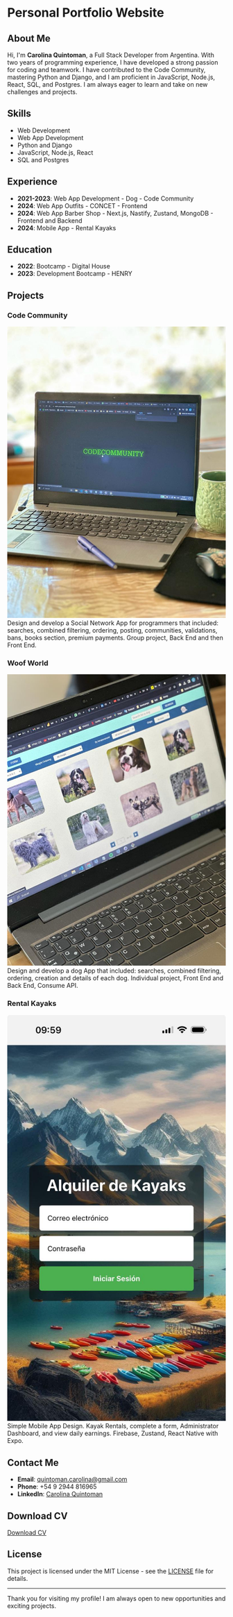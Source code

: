 # Personal Portfolio Website


## About Me

Hi, I'm **Carolina Quintoman**, a Full Stack Developer from Argentina. With two years of programming experience, I have developed a strong passion for coding and teamwork. I have contributed to the Code Community, mastering Python and Django, and I am proficient in JavaScript, Node.js, React, SQL, and Postgres. I am always eager to learn and take on new challenges and projects.

## Skills

- Web Development
- Web App Development
- Python and Django
- JavaScript, Node.js, React
- SQL and Postgres

## Experience

- **2021-2023**: Web App Development - Dog - Code Community
- **2024**: Web App Outfits - CONCET - Frontend
- **2024**: Web App Barber Shop - Next.js, Nastify, Zustand, MongoDB - Frontend and Backend
- **2024**: Mobile App - Rental Kayaks

## Education

- **2022**: Bootcamp - Digital House
- **2023**: Development Bootcamp - HENRY

## Projects

### Code Community
![Code Community](images/codecommunity.jpeg)
Design and develop a Social Network App for programmers that included: searches, combined filtering, ordering, posting, communities, validations, bans, books section, premium payments. Group project, Back End and then Front End.

### Woof World
![Woof World](images/woofdog.jpeg)
Design and develop a dog App that included: searches, combined filtering, ordering, creation and details of each dog. Individual project, Front End and Back End, Consume API.

### Rental Kayaks
![Rental Kayaks](images/rentalKayak.jpeg)
Simple Mobile App Design. Kayak Rentals, complete a form, Administrator Dashboard, and view daily earnings. Firebase, Zustand, React Native with Expo.

## Contact Me

- **Email**: quintoman.carolina@gmail.com
- **Phone**: +54 9 2944 816965
- **LinkedIn**: [Carolina Quintoman](https://www.linkedin.com/in/carolina-quintoman-037452148/)

## Download CV

[Download CV](images/Carolina%20Quintoman%20-%20CV.pdf)

## License

This project is licensed under the MIT License - see the [LICENSE](LICENSE) file for details.

---

Thank you for visiting my profile! I am always open to new opportunities and exciting projects.